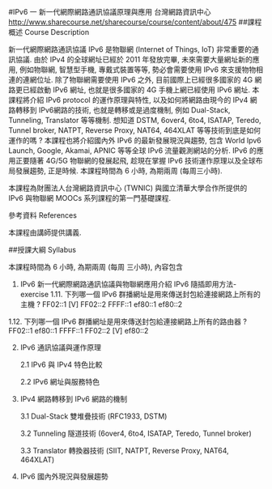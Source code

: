 #IPv6 一 新一代網際網路通訊協議原理與應用
台灣網路資訊中心
http://www.sharecourse.net/sharecourse/course/content/about/475
##課程概述 Course Description

新一代網際網路通訊協議 IPv6 是物聯網 (Internet of Things, IoT) 非常重要的通訊協議. 由於 IPv4 的全球網址已經於 2011 年發放完畢, 未來需要大量網址新的應用, 例如物聯網, 智慧型手機, 專戴式裝置等等, 勢必會需要使用 IPv6 來支援物物相連的連網位址. 除了物聯網需要使用 IPv6 之外, 目前國際上已經很多國家的 4G 網路更已經啟動 IPv6 網址, 也就是很多國家的 4G 手機上網已經使用 IPv6 網址. 本課程將介紹 IPv6 protocol 的運作原理與特性, 以及如何將網路由現今的 IPv4 網路轉移到 IPv6網路的技術, 也就是轉移或是過度機制, 例如 Dual-Stack, Tunneling, Translator 等等機制. 想知道 DSTM, 6over4, 6to4, ISATAP, Teredo, Tunnel broker, NATPT, Reverse Proxy, NAT64, 464XLAT 等等技術到底是如何運作的嗎 ? 本課程也將介紹國內外 IPv6 的最新發展現況與趨勢, 包含 World Ipv6 Launch, Google, Akamai, APNIC 等等全球 IPv6 流量觀測網站的分析. IPv6 的應用正要隨著 4G/5G 物聯網的發展起飛, 趁現在掌握 IPv6 技術運作原理以及全球布局發展趨勢, 正是時候. 本課程時間為 6 小時, 為期兩周 (每周三小時). 

本課程為財團法人台灣網路資訊中心 (TWNIC) 與國立清華大學合作所提供的 IPv6 與物聯網 MOOCs 系列課程的第一門基礎課程. 

參考資料 References

本課程由講師提供講義.

##授課大綱 Syllabus

本課程時間為 6 小時, 為期兩周 (每周 三小時), 內容包含

1. IPv6 新一代網際網路通訊協議與物聯網應用介紹
IPv6 隨插即用方法-exercise
1.11. 下列哪一個 IPv6 群播網址是用來傳送封包給連接網路上所有的主機 ?
FF02::1 [V]
FF02::2
FFFF::1
ef80::1
ef80::2

1.12. 下列哪一個 IPv6 群播網址是用來傳送封包給連接網路上所有的路由器 ?
FF02::1
ef80::1
FFFF::1
FF02::2 [V]
ef80::2

2. IPv6 通訊協議與運作原理

    2.1 IPv6 與 IPv4 特色比較

    2.2 IPv6 網址與服務特色

3. IPv4 網路轉移到 IPv6 網路的機制

   3.1 Dual-Stack 雙堆疊技術 (RFC1933, DSTM)

   3.2 Tunneling 隧道技術 (6over4, 6to4, ISATAP, Teredo, Tunnel broker)

   3.3 Translator 轉換器技術 (SIIT, NATPT, Reverse Proxy, NAT64, 464XLAT)

4. IPv6 國內外現況與發展趨勢
